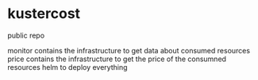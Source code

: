 # kustercost

public repo

monitor
    contains the infrastructure to get data about consumed resources
price
    contains the infrastructure to get the price of the consumned resources
helm
    to deploy everything